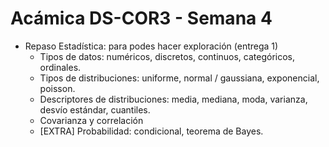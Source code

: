 Acámica DS-COR3 - Semana 4
==========================
                      
- Repaso Estadística: para podes hacer exploración (entrega 1)
  - Tipos de datos: numéricos, discretos, continuos, categóricos, ordinales.
  - Tipos de distribuciones: uniforme, normal / gaussiana, exponencial, poisson.
  - Descriptores de distribuciones: media, mediana, moda, varianza, desvío estándar, cuantiles.
  - Covarianza y correlación
  - [EXTRA] Probabilidad: condicional, teorema de Bayes.

